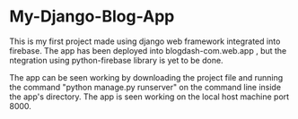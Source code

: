 # My-Django-Blog-App
This is my first project made using django web framework integrated into firebase. The app has been deployed into blogdash-com.web.app , but the ntegration using python-firebase library is yet to be done.

The app can be seen working by downloading the project file and running the command "python manage.py runserver" on the command line inside the app's directory. The app is seen working on the local host machine port 8000.

